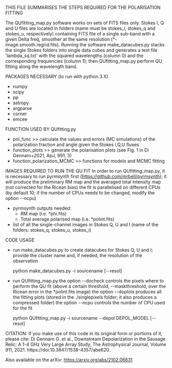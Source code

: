 THIS FILE SUMMARISES THE STEPS REQUIRED FOR THE POLARISATION FITTING

The QUfitting_map.py software works on sets of FITS files only. 
Stokes I, Q and U files are located in folders (name must be stokes_i, stokes_q and stokes_u, respectively) 
containing FITS file of a single sub-band with a given Delta freq, smoother at the same resolution (*-image.smooth.regrid.fits). 
Running the software make_datacubes.py stacks the single Stokes folders into single data cubes 
and generates a text file 'lambda_sq.txt' with the squared wavelengths (column 0) and the corresponding frequencies (column 1);
then QUfitting_map.py perform QU fitting along the wavelength band.


PACKAGES NECESSARY (to run with python 3.X)
- numpy
- scipy
- pp
- astropy
- argparse
- corner
- emcee


FUNCTION USED BY QUfitting.py
- pol_func >> calculate the values and errors (MC simulations) of the polarization fraction and angle given the Stokes I,Q,U fluxes
- function_plots >> generate the polarisation plots (see Fig. 1 in Di Gennaro+2021, ApJ, 991, 3)
- function_polarization_MCMC >> functions for models and MCMC fitting


IMAGES REQUIRED TO RUN THE QU FIT
In order to run QUfitting_map.py, it is necessary to run pyrmsynth first (https://github.com/mrbell/pyrmsynth); it will produce the preliminary RM map and the averaged total intensity map (not corrected for the Ricean bias) 
the fit is parallelised on different CPUs (by default 10; if the number of CPUs needs to be changed, modify the option --ncpu)

- pyrmsynth outputs needed: 
  - RM map (i.e. *phi.fits)
  - Total average polarised map (i.e. *polint.fits)
- list of all the single-channel images in Stokes Q, U and I (name of the folders: stokes_q, stokes_u, stokes_i)


CODE USAGE
- run make_datacubes.py to create datacubes for Stokes Q, U and I;
  provide the cluster name and, if needed, the resolution of the observation

  python make_datacubes.py -i sourcename [--resol]

- run QUfitting_map.py
  the option --docheck controls the pixels where to perform the QU fit (above a certain threshold, --maskthreshold, over the Ricean error in the *polint.fits image)
  the option --doplots produces all the fitting plots (stored in the ./singlepixels folder; it also produces a compressed folder)
  the option --ncpu controls the number of CPU used for the fit

  python QUfitting_map.py -i sourcename --depol DEPOL_MODEL [--resol]


CITATION:
If you make use of this code in its original form or portions of it, please cite:
Di Gennaro G. et al., Downstream Depolarization in the Sausage Relic: A 1-4 GHz Very Large Array Study, The Astrophysical Journal, Volume 911, 2021. https://doi:10.3847/1538-4357/abe620.

Also available on the arXiv: https://arxiv.org/abs/2102.06631 
